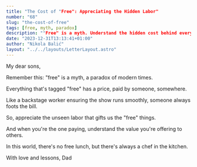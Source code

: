 ```yaml
---
title: "The Cost of "Free": Appreciating the Hidden Labor"
number: "68"
slug: "the-cost-of-free"
tags: [free, myth, paradox]
description: ""Free" is a myth. Understand the hidden cost behind everything labeled "free." Appreciate the unseen labor and value your contributions. No free lunch, but always a chef in the kitchen."
date: "2023-12-31T13:13:41+01:00"
author: "Nikola Balić"
layout: "../../layouts/LetterLayout.astro"
---
```

My dear sons,

Remember this: "free" is a myth, a paradox of modern times.

Everything that's tagged "free" has a price, paid by someone, somewhere.

Like a backstage worker ensuring the show runs smoothly, someone always foots the bill.

So, appreciate the unseen labor that gifts us the "free" things.

And when you're the one paying, understand the value you're offering to others.

In this world, there's no free lunch, but there's always a chef in the kitchen.

With love and lessons,
Dad